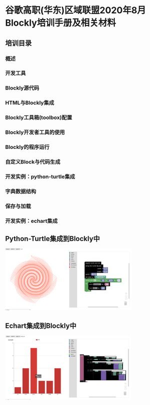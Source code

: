 # 谷歌高职(华东)区域联盟2020年8月Blockly培训手册及相关材料

## 培训目录

### 概述
### 开发工具
### Blockly源代码
### HTML与Blockly集成
### Blockly工具箱(toolbox)配置
### Blockly开发者工具的使用
### Blockly的程序运行
### 自定义Block与代码生成
### 开发实例：python-turtle集成
### 字典数据结构
### 保存与加载
### 开发实例：echart集成


## Python-Turtle集成到Blockly中
<img src="images/python-turtle-demo.png" width= 80%>

## Echart集成到Blockly中
<img src="images/echart-demo.png" width= 80%>
